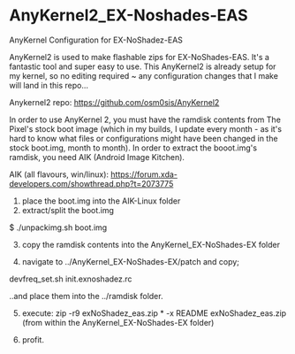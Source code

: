 # AnyKernel2_EX-Noshades-EAS
AnyKernel Configuration for EX-NoShadez-EAS

AnyKernel2 is used to make flashable zips for EX-NoShades-EAS. It's a fantastic tool and super easy to use. This AnyKernel2 is already setup for my kernel, so no editing required ~ any configuration changes that I make will land in this repo...

Anykernel2 repo: https://github.com/osm0sis/AnyKernel2

In order to use AnyKernel 2, you must have the ramdisk contents from The Pixel's stock boot image (which in my builds, I update every month - as it's hard to know what files or configurations might have been changed in the stock boot.img, month to month). In order to extract the booot.img's ramdisk, you need AIK (Android Image Kitchen).

AIK (all flavours, win/linux): https://forum.xda-developers.com/showthread.php?t=2073775

1. place the boot.img into the AIK-Linux folder
2. extract/split the boot.img

$ ./unpackimg.sh boot.img 

3. copy the ramdisk contents into the AnyKernel_EX-NoShades-EX folder

4. navigate to ../AnyKernel_EX-NoShades-EX/patch and copy;

devfreq_set.sh
init.exnoshadez.rc

..and place them into the ../ramdisk folder.

5. execute: zip -r9 exNoShadez_eas.zip * -x README exNoShadez_eas.zip 
  (from within the AnyKernel_EX-NoShades-EX folder)

6. profit.
